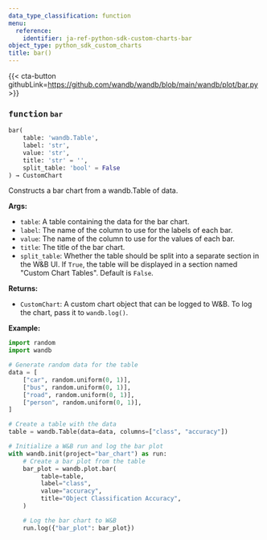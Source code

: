 ```yaml
---
data_type_classification: function
menu:
  reference:
    identifier: ja-ref-python-sdk-custom-charts-bar
object_type: python_sdk_custom_charts
title: bar()
---
```


{{< cta-button githubLink=https://github.com/wandb/wandb/blob/main/wandb/plot/bar.py >}}




### <kbd>function</kbd> `bar`

```python
bar(
    table: 'wandb.Table',
    label: 'str',
    value: 'str',
    title: 'str' = '',
    split_table: 'bool' = False
) → CustomChart
```

Constructs a bar chart from a wandb.Table of data. 



**Args:**
 
 - `table`:  A table containing the data for the bar chart. 
 - `label`:  The name of the column to use for the labels of each bar. 
 - `value`:  The name of the column to use for the values of each bar. 
 - `title`:  The title of the bar chart. 
 - `split_table`:  Whether the table should be split into a separate section  in the W&B UI. If `True`, the table will be displayed in a section named  "Custom Chart Tables". Default is `False`. 



**Returns:**
 
 - `CustomChart`:  A custom chart object that can be logged to W&B. To log the  chart, pass it to `wandb.log()`. 



**Example:**
 

```python
import random
import wandb

# Generate random data for the table
data = [
    ["car", random.uniform(0, 1)],
    ["bus", random.uniform(0, 1)],
    ["road", random.uniform(0, 1)],
    ["person", random.uniform(0, 1)],
]

# Create a table with the data
table = wandb.Table(data=data, columns=["class", "accuracy"])

# Initialize a W&B run and log the bar plot
with wandb.init(project="bar_chart") as run:
    # Create a bar plot from the table
    bar_plot = wandb.plot.bar(
         table=table,
         label="class",
         value="accuracy",
         title="Object Classification Accuracy",
    )

    # Log the bar chart to W&B
    run.log({"bar_plot": bar_plot})
```